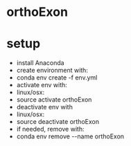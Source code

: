 # orthoExon
setup
=====

 - install Anaconda
 - create environment with:
  - conda env create -f env.yml
 - activate env with:
  - linux/osx:
   - source activate orthoExon
 - deactivate env with
  - linux/osx:
   - source deactivate orthoExon
 - if needed, remove with:
  - conda env remove --name orthoExon
